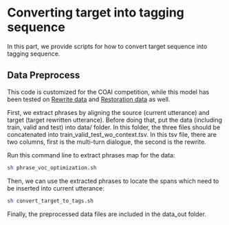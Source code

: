 # Converting target into tagging sequence
In this part, we provide scripts for how to convert target sequence into tagging sequence. 

## Data Preprocess
This code is customized for the COAI competition, while this model has been tested on [Rewrite data](https://www.aclweb.org/anthology/P19-1003.pdf) and [Restoration data](https://www.aclweb.org/anthology/D19-1191.pdf) as well.

First, we extract phrases by aligning the source (current utterance) and target (target rewritten utterance). Before doing that, put the data (including train, valid and test) into data/ folder. In this folder, the three files should be concatenated into train_valid_test_wo_context.tsv. In this tsv file, there are two columns, first is the multi-turn dialogue, the second is the rewrite. 

Run this command line to extract phrases map for the data:
```bash
sh phrase_voc_optimization.sh
```

Then, we can use the extracted phrases to locate the spans which need to be inserted into current utterance:
```bash
sh convert_target_to_tags.sh
```

Finally, the preprocessed data files are included in the data_out folder. 
